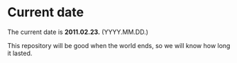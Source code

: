 # Current date

The current date is **2011.02.23.** (YYYY.MM.DD.)

This repository will be good when the world ends, so we will know how long it lasted.